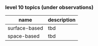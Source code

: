 ### level 10 topics (under observations)

| name          | description |
|---------------|-------------|
| surface-based | tbd         |
| space-based   | tbd         |

